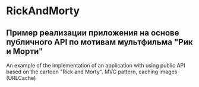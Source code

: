 # RickAndMorty

Пример реализации приложения на основе публичного API по мотивам мультфильма "Рик и Морти"
-----------------------------------------------------------------------------------------------------------------------------------------------------------
An example of the implementation of an application with using public API based on the cartoon "Rick and Morty".
MVC pattern, caching images (URLCache)
